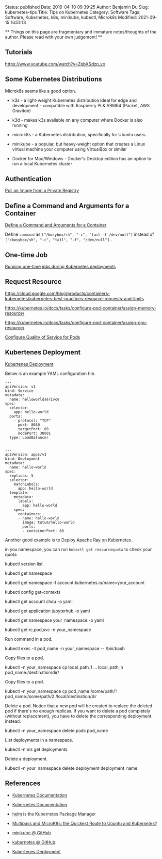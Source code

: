 Status: published
Date: 2019-04-10 09:39:25
Author: Benjamin Du
Slug: kubernetes-tips
Title: Tips on Kubernetes
Category: Software
Tags: Software, Kubernetes, k8s, minikube, kubectl, Microk8s
Modified: 2021-09-15 16:51:13

**
Things on this page are fragmentary and immature notes/thoughts of the author.
Please read with your own judgement!
**

## Tutorials

https://www.youtube.com/watch?v=ZpbXSdzp_vo

## Some Kubernetes Distributions

Microk8s seems like a good option.

- k3s - a light-weight Kubernetes distribution ideal for edge and development - compatible with Raspberry Pi & ARM64 (Packet, AWS Graviton)

- k3d - makes k3s available on any computer where Docker is also running

- microk8s - a Kubernetes distribution, specifically for Ubuntu users.

- minikube - a popular, but heavy-weight option that creates a Linux virtual machine your computer using VirtualBox or similar

- Docker for Mac/Windows - Docker's Desktop edition has an option to run a local Kubernetes cluster

## Authentication 

[Pull an Image from a Private Registry](https://kubernetes.io/docs/tasks/configure-pod-container/pull-image-private-registry/)

## Define a Command and Arguments for a Container

[Define a Command and Arguments for a Container](https://kubernetes.io/docs/tasks/inject-data-application/define-command-argument-container/)

Define `command` as `["/busybox/sh", "-c", "tail -f /dev/null"]`
instead of 
`["/busybox/sh", "-c", "tail", "-f", "/dev/null"]`
.

## One-time Job

[Running one-time jobs during Kubernetes deployments](https://gaunacode.com/deploying-onetime-jobs-to-kubernetes)

## Request Resource 

https://cloud.google.com/blog/products/containers-kubernetes/kubernetes-best-practices-resource-requests-and-limits

https://kubernetes.io/docs/tasks/configure-pod-container/assign-memory-resource/

https://kubernetes.io/docs/tasks/configure-pod-container/assign-cpu-resource/

[Configure Quality of Service for Pods](https://kubernetes.io/docs/tasks/configure-pod-container/quality-service-pod/)




## Kubertenes Deployment

[Kubertenes Deployment](https://kubernetes.io/docs/concepts/workloads/controllers/deployment/)

Below is an example YAML configuration file.
```
---
apiVersion: v1
kind: Service
metadata:
  name: helloworldserivce
spec:
  selector:
    app: hello-world
  ports:
    - protocol: "TCP"
      port: 8080
      targetPort: 80
      nodePort: 30001
  type: LoadBalancer


---
apiVersion: apps/v1
kind: Deployment
metadata:
  name: hello-world
spec:
  replicas: 5
  selector:
    matchLabels:
      app: hello-world
  template:
    metadata:
      labels:
        app: hello-world
    spec:
      containers:
      - name: hello-world
        image: tutum/hello-world
        ports:
        - containerPort: 80

```
Another good example is to 
[Deploy Apache Ray on Kubernetes](https://ray.readthedocs.io/en/latest/deploy-on-kubernetes.html)
.


in you namespace, you can run `kubectl get resourcequota` to check your quota



kubectl version list

kubectl get namespace

kubectl get namespace -l account.kubernetes.io/name=your_account

kubectl config get-contexts

kubectl get account chdu -o yaml

kubectl get application jupyterhub -o yaml

kubectl get namespace your_namespace -o yaml

kubectl get rc,pod,svc -n your_namespace

Run command in a pod.

  kubectl exec -it pod_name -n your_namespace -- /bin/bash

Copy files to a pod.

  kubectl -n your_namespace cp local_path_1 ... local_path_n pod_name:/destination/dir/

Copy files to a pod.

  kubectl -n your_namespace cp pod_name:/some/path/1 pod_name:/some/path/2 /local/destination/dir

Delete a pod.
Notice that a new pod will be created to replace the deleted pod
if there's no enough replicas.
If you want to delete a pod completely (without replacement),
you have to delete the corresponding deployment instead.

  kubectl -n your_namespace delete pods pod_name

List deployments in a namespace.

  kubectl -n ms get deployments

Delete a deployment.

  kubectl -n your_namespace delete deployment deployment_name 

## References

- [Kubernetes Documentation](https://kubernetes.io/docs/home/)

- [Kubernetes Documentation](https://kubernetes.io/docs/home/)

- [helm](https://github.com/helm/helm) is the Kubernetes Package Manager

- [Multipass and MicroK8s: the Quickest Route to Ubuntu and Kubernetes?](https://dzone.com/articles/-multipass-and-microk8s-the-quickest-route-to-ubun)

- [minikube @ GitHub](https://github.com/kubernetes/minikube)

- [kubernetes @ GitHub](https://github.com/kubernetes/kubernetes)

- [Kubertenes Deployment](https://kubernetes.io/docs/concepts/workloads/controllers/deployment/)